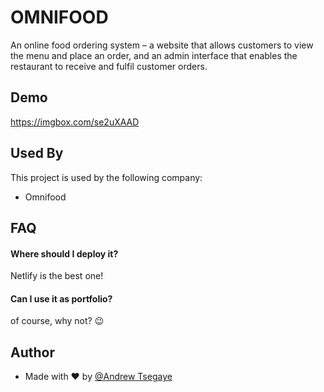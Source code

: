 
# OMNIFOOD

An online food ordering system – a website that allows customers to view the menu and place an order,
and an admin interface that enables the restaurant to receive and fulfil customer orders.
## Demo

https://imgbox.com/se2uXAAD

## Used By

This project is used by the following company:

- Omnifood

## FAQ

#### Where should I deploy it?

Netlify is the best one!

#### Can I use it as portfolio?

of course, why not? 😉


## Author

-  Made with ❤ by [@Andrew Tsegaye](https://www.github.com/Andrew-Tsegaye)

